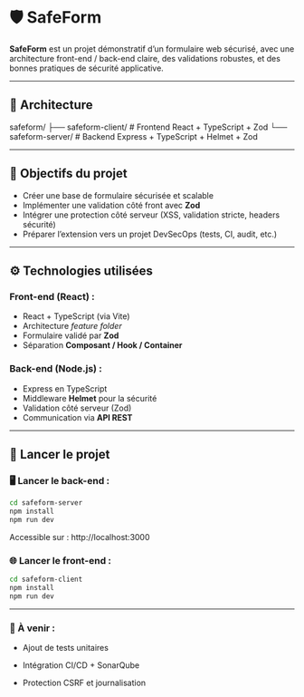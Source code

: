 # 🛡️ SafeForm

**SafeForm** est un projet démonstratif d’un formulaire web sécurisé, avec une architecture front-end / back-end claire, des validations robustes, et des bonnes pratiques de sécurité applicative.

---

## 📁 Architecture

safeform/
├── safeform-client/ # Frontend React + TypeScript + Zod
└── safeform-server/ # Backend Express + TypeScript + Helmet + Zod


---

## 🔐 Objectifs du projet

- Créer une base de formulaire sécurisée et scalable
- Implémenter une validation côté front avec **Zod**
- Intégrer une protection côté serveur (XSS, validation stricte, headers sécurité)
- Préparer l’extension vers un projet DevSecOps (tests, CI, audit, etc.)

---

## ⚙️ Technologies utilisées

### Front-end (React) :
- React + TypeScript (via Vite)
- Architecture *feature folder*
- Formulaire validé par **Zod**
- Séparation **Composant / Hook / Container**

### Back-end (Node.js) :
- Express en TypeScript
- Middleware **Helmet** pour la sécurité
- Validation côté serveur (Zod)
- Communication via **API REST**

---

## 🚀 Lancer le projet

### 🖥️ Lancer le back-end :

```bash
cd safeform-server
npm install
npm run dev
```

Accessible sur : http://localhost:3000

### 🌐 Lancer le front-end :
```bash
cd safeform-client
npm install
npm run dev
```
---

### 📌 À venir :

- Ajout de tests unitaires

- Intégration CI/CD + SonarQube

- Protection CSRF et journalisation


